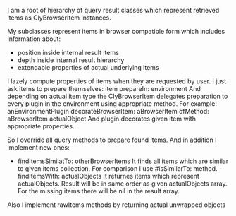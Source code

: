 I am a root of hierarchy of query result classes which represent retrieved items as ClyBrowserItem instances.

My subclasses represent items in browser compatible form which includes information about:
- position inside internal result items
- depth inside internal result hierarchy  
- extendable properties of actual underlying items  

I lazely compute properties of items when they are requested by user. 
I just ask items to prepare themselves:
	item prepareIn: environment
And depending on actual item type the ClyBrowserItem delegates preparation to every plugin in the environment using appropriate method. For example:
	anEnvironmentPlugin decorateBrowserItem: aBrowserItem ofMethod: aBrowserItem actualObject
And plugin decorates given item with appropriate properties.

So I override all query methods to prepare found items. 
And in addition I implement new ones: 
- findItemsSimilatTo: otherBrowserItems 
It finds all items which are similar to given items collection. For comparison I use #isSimilarTo: method.
-findItemsWith: actualObjects 
It returnes items which represent actualObjects.	Result will be in same order as given actualObjects array. For the missing items there will be nil in the result array.

Also I implement rawItems methods by returning actual unwrapped objects